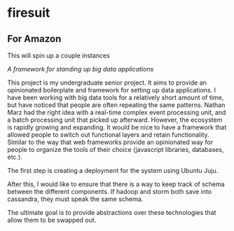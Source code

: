 firesuit
========


For Amazon
----------
This will spin up a couple instances


_A framework for standing up big data applications_

This project is my undergraduate senior project.  It aims to provide an opinionated boilerplate and framework for setting up data applications.  I have been working with big data tools for a relatively short amount of time, but have noticed that people are often repeating the same patterns.  Nathan Marz had the right idea with a real-time complex event processing unit, and a batch processing unit that picked up afterward.  However, the ecosystem is rapidly growing and expanding.  It would be nice to have a framework that allowed people to switch out functional layers and retain functionality.  Similar to the way that web frameworks provide an opinionated way for people to organize the tools of their choice (javascript libraries, databases, etc.).

The first step is creating a deployment for the system using Ubuntu Juju.

After this, I would like to ensure that there is a way to keep track of schema between the different components.  If hadoop and storm both save into cassandra, they must speak the same schema.

The ultimate goal is to provide abstractions over these technologies that allow them to be swapped out.  
